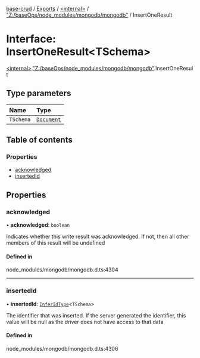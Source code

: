 [base-crud](../README.md) / [Exports](../modules.md) / [\<internal\>](../modules/internal_.md) / ["Z:/baseOps/node\_modules/mongodb/mongodb"](../modules/internal_._Z__baseOps_node_modules_mongodb_mongodb_.md) / InsertOneResult

# Interface: InsertOneResult\<TSchema\>

[\<internal\>](../modules/internal_.md).["Z:/baseOps/node\_modules/mongodb/mongodb"](../modules/internal_._Z__baseOps_node_modules_mongodb_mongodb_.md).InsertOneResult

## Type parameters

| Name | Type |
| :------ | :------ |
| `TSchema` | [`Document`](internal_.Document-1.md) |

## Table of contents

### Properties

- [acknowledged](internal_._Z__baseOps_node_modules_mongodb_mongodb_.InsertOneResult.md#acknowledged)
- [insertedId](internal_._Z__baseOps_node_modules_mongodb_mongodb_.InsertOneResult.md#insertedid)

## Properties

### acknowledged

• **acknowledged**: `boolean`

Indicates whether this write result was acknowledged. If not, then all other members of this result will be undefined

#### Defined in

node_modules/mongodb/mongodb.d.ts:4304

___

### insertedId

• **insertedId**: [`InferIdType`](../modules/internal_._Z__baseOps_node_modules_mongodb_mongodb_.md#inferidtype)\<`TSchema`\>

The identifier that was inserted. If the server generated the identifier, this value will be null as the driver does not have access to that data

#### Defined in

node_modules/mongodb/mongodb.d.ts:4306
